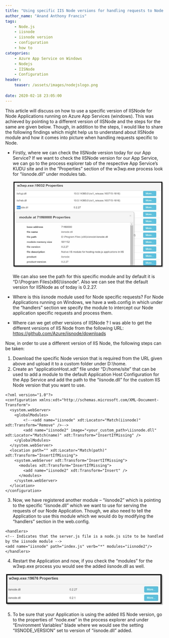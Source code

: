 ```yaml
---
title: "Using specific IIS Node versions for handling requests to Node Applications - App Services (Windows)"
author_name: "Anand Anthony Francis"
tags:
    - Node.js
    - iisnode
    - iisnode version
    - configuration
    - how to
categories:
    - Azure App Service on Windows
    - Nodejs
    - IISNode
    - Configuration
header:
    teaser: /assets/images/nodejslogo.png
    
date: 2020-02-18 23:05:00
---
```


This article will discuss on how to use a specific version of IISNode for Node Applications running on Azure App Services (windows). This was achieved by pointing to a different version of IISNode and the steps for the same are given below. Though, in addition to the steps, I would like to share the following findings which might help us to understand about IISNode module and how it comes into picture when handling requests specific to Node.

-	Firstly, where we can check the IISNode version today for our App Service?
    If we want to check the IISNode version for our App Service, we can go to the process explorer tab of the respective App Service’s KUDU site and in the “Properties” section of the w3wp.exe process look for “iisnode.dll” under modules tab.

    ![processExplorer](/media/2020/02/processexplorer-properties.jpg)
 
    We can also see the path for this specific module and by default it is “D:\Program Files(x86)\iisnode”. Also we can see that the default version for IISNode as of today is 0.2.27.

-	Where is this iisnode module used for Node specific requests?
    For Node Applications running on Windows, we have a web.config in which under the “handlers” section we specify the module to intercept our Node application specific requests and process them.
    <handlers>
    <!-- Indicates that the server.js file is a node.js site to be handled by the iisnode module -->
    <add name="iisnode" path="index.js" verb="*" modules="iisnode"/>
    </handlers>


-	Where can we get other versions of IISNode ?
    I was able to get the different versions of IIS Node from the following URL:
    https://github.com/Azure/iisnode/downloads

Now, in order to use a different version of IIS Node, the following steps can be taken:

1.	Download the specific Node version that is required from the URL given above and upload it to a custom folder under D:\home.
2.	Create an “applicationHost.xdt” file under “D:/home/site” that can be used to add a module to the default Application Host Configuration for the App Service and add the path to the “iisnode.dll” for the custom IIS Node version that you want to use.
```cli
<?xml version="1.0"?>
<configuration xmlns:xdt="http://schemas.microsoft.com/XML-Document-Transform">
  <system.webServer>
    <globalModules>
        <!--<add name="iisnode" xdt:Locator="Match(iisnode)" xdt:Transform="Remove" />-->
        <add name="iisnode2" image="<your_custom_path>\iisnode.dll" xdt:Locator="Match(name)" xdt:Transform="InsertIfMissing" />
    </globalModules>
  </system.webServer>
  <location path="" xdt:Locator="Match(path)" xdt:Transform="InsertIfMissing">
    <system.webServer xdt:Transform="InsertIfMissing">
      <modules xdt:Transform="InsertIfMissing">
        <add name="iisnode2" xdt:Transform="Insert" />
      </modules>
    </system.webServer>
  </location>
</configuration>
```

3.	Now, we have registered another module – “iisnode2” which is pointing to the specific “iisnode.dll” which we want to use for serving the requests of our Node Application. Though, we also need to tell the Application to use this module which we would do by modifying the “handlers” section in the web.config.
```cli
<handlers>
<!-- Indicates that the server.js file is a node.js site to be handled by the iisnode module -->
<add name="iisnode" path="index.js" verb="*" modules="iisnode2"/>
</handlers>
```

4.	Restart the Application and now, if you check the “modules” for the w3wp.exe process you would see the added iisnode.dll as well.

![updatediisnode](/media/2020/02/updatesiisnode.jpg)
 
5.	To be sure that your Application is using the added IIS Node version, go to the properties of “node.exe” in the process explorer and under “Environment Variables” blade where we would see the setting “IISNODE_VERSION” set to version of “iisnode.dll” added.
